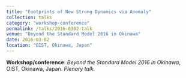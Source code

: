 ```yaml
---
title: "Footprints of New Strong Dynamics via Anomaly"
collection: talks
category: "workshop-conference"
permalink: /talks/2016-0302-talk
venue: "Beyond the Standard Model 2016 in Okinawa"
date: 2016-03-02
location: "OIST, Okinawa, Japan"
---
```

**Workshop/conference**: *Beyond the Standard Model 2016 in Okinawa*, OIST, Okinawa, Japan. *Plenary talk.*


